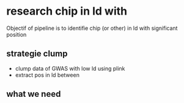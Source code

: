 # research chip in ld with 
Objectif of pipeline is to identifie chip (or other) in ld with significant position 
## strategie clump 
 * clump data of GWAS with low ld using plink 
 * extract pos in ld between 
## what we need 

